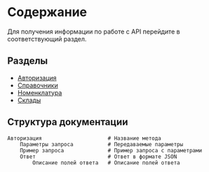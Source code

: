 # Содержание

Для получения информации по работе с API перейдите в соответствующий раздел.

## Разделы

* [Авторизация](ERP/Авторизация.md)
* [Справочники](ERP/Справочники.md)
* [Номенклатура](ERP/Номенклатура.md)
* [Склады](ERP/Склады.md)

## Структура документации

    Авторизация                     # Название метода
        Параметры запроса           # Передаваемые параметры
        Пример запроса              # Пример запроса с параметрами
        Ответ                       # Ответ в формате JSON
            Описание полей ответа   # Описание полей ответа


